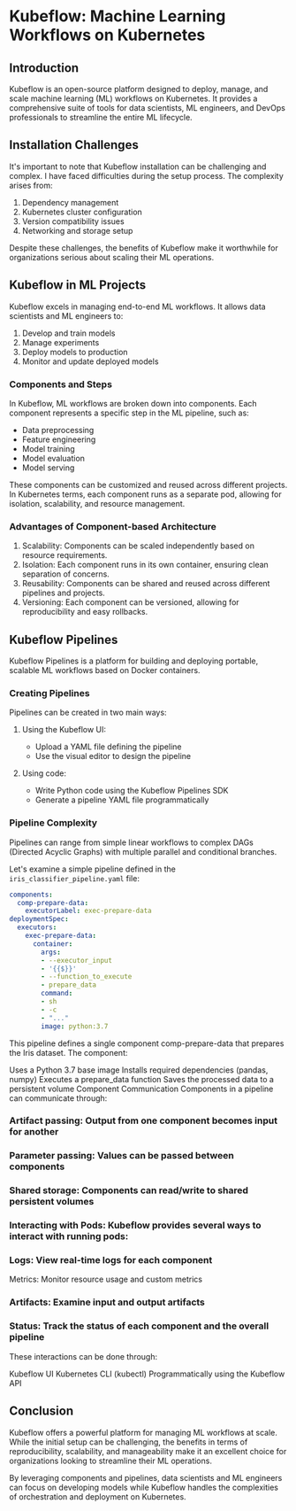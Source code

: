 # Kubeflow: Machine Learning Workflows on Kubernetes

## Introduction

Kubeflow is an open-source platform designed to deploy, manage, and scale machine learning (ML) workflows on Kubernetes. It provides a comprehensive suite of tools for data scientists, ML engineers, and DevOps professionals to streamline the entire ML lifecycle.

## Installation Challenges

It's important to note that Kubeflow installation can be challenging and complex. I have faced difficulties during the setup process. The complexity arises from:

1. Dependency management
2. Kubernetes cluster configuration
3. Version compatibility issues
4. Networking and storage setup

Despite these challenges, the benefits of Kubeflow make it worthwhile for organizations serious about scaling their ML operations.

## Kubeflow in ML Projects

Kubeflow excels in managing end-to-end ML workflows. It allows data scientists and ML engineers to:

1. Develop and train models
2. Manage experiments
3. Deploy models to production
4. Monitor and update deployed models

### Components and Steps

In Kubeflow, ML workflows are broken down into components. Each component represents a specific step in the ML pipeline, such as:

- Data preprocessing
- Feature engineering
- Model training
- Model evaluation
- Model serving

These components can be customized and reused across different projects. In Kubernetes terms, each component runs as a separate pod, allowing for isolation, scalability, and resource management.

### Advantages of Component-based Architecture

1. Scalability: Components can be scaled independently based on resource requirements.
2. Isolation: Each component runs in its own container, ensuring clean separation of concerns.
3. Reusability: Components can be shared and reused across different pipelines and projects.
4. Versioning: Each component can be versioned, allowing for reproducibility and easy rollbacks.

## Kubeflow Pipelines

Kubeflow Pipelines is a platform for building and deploying portable, scalable ML workflows based on Docker containers. 

### Creating Pipelines

Pipelines can be created in two main ways:

1. Using the Kubeflow UI:
   - Upload a YAML file defining the pipeline
   - Use the visual editor to design the pipeline

2. Using code:
   - Write Python code using the Kubeflow Pipelines SDK
   - Generate a pipeline YAML file programmatically

### Pipeline Complexity

Pipelines can range from simple linear workflows to complex DAGs (Directed Acyclic Graphs) with multiple parallel and conditional branches.

Let's examine a simple pipeline defined in the `iris_classifier_pipeline.yaml` file:

```yaml
components:
  comp-prepare-data:
    executorLabel: exec-prepare-data
deploymentSpec:
  executors:
    exec-prepare-data:
      container:
        args:
        - --executor_input
        - '{{$}}'
        - --function_to_execute
        - prepare_data
        command:
        - sh
        - -c
        - "..."
        image: python:3.7
```

This pipeline defines a single component comp-prepare-data that prepares the Iris dataset. The component:

Uses a Python 3.7 base image
Installs required dependencies (pandas, numpy)
Executes a prepare_data function
Saves the processed data to a persistent volume
Component Communication
Components in a pipeline can communicate through:

### Artifact passing: Output from one component becomes input for another

### Parameter passing: Values can be passed between components

### Shared storage: Components can read/write to shared persistent volumes

### Interacting with Pods: Kubeflow provides several ways to interact with running pods:

### Logs: View real-time logs for each component
Metrics: Monitor resource usage and custom metrics

### Artifacts: Examine input and output artifacts

### Status: Track the status of each component and the overall pipeline

These interactions can be done through:

Kubeflow UI
Kubernetes CLI (kubectl)
Programmatically using the Kubeflow API

## Conclusion

Kubeflow offers a powerful platform for managing ML workflows at scale. While the initial setup can be challenging, the benefits in terms of reproducibility, scalability, and manageability make it an excellent choice for organizations looking to streamline their ML operations.

By leveraging components and pipelines, data scientists and ML engineers can focus on developing models while Kubeflow handles the complexities of orchestration and deployment on Kubernetes.
